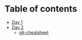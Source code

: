 # Table of contents

* [Day 1](README.md)
* [Day 2](day-2/README.md)
  * [git-cheatsheet](day-2/git-cheatsheet.md)

